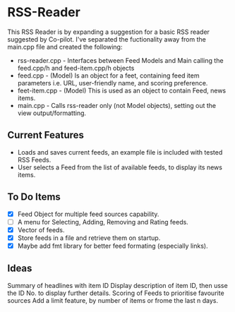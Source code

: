 # RSS-Reader

This RSS Reader is by expanding a suggestion for a basic RSS reader suggested by Co-pilot. I've separated the fuctionality away from the main.cpp file and created the following:

* rss-reader.cpp - Interfaces between Feed Models and Main calling the feed.cpp/h and feed-item.cpp/h objects
* feed.cpp - (Model) Is an object for a feet, containing feed item parameters i.e. URL, user-friendly name, and scoring preference.
* feet-item.cpp - (Model) This is used as an object to contain Feed, news items.
* main.cpp - Calls rss-reader only (not Model objects), setting out the view output/formatting.

## Current Features
* Loads and saves current feeds, an example file is included with tested RSS Feeds.
* User selects a Feed from the list of available feeds, to display its news items.

## To Do Items

- [x] Feed Object for multiple feed sources capability.
- [ ] A menu for Selecting, Adding, Removing and Rating feeds.
- [x] Vector of feeds. 
- [x] Store feeds in a file and retrieve them on startup.
- [x] Maybe add fmt library for better feed formating (especially links).

## Ideas

Summary of headlines with item ID
Display description of item ID, then usse the ID No. to display further details.
Scoring of Feeds to prioritise favourite sources
Add a limit feature, by number of items or frome the last n days.
